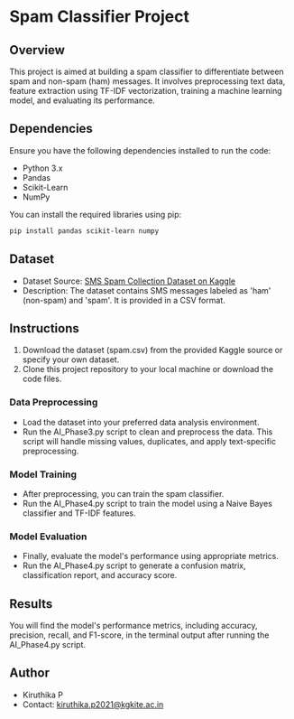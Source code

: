 # Spam Classifier Project

## Overview
This project is aimed at building a spam classifier to differentiate between spam and non-spam (ham) messages. It involves preprocessing text data, feature extraction using TF-IDF vectorization, training a machine learning model, and evaluating its performance.

## Dependencies
Ensure you have the following dependencies installed to run the code:
- Python 3.x
- Pandas
- Scikit-Learn
- NumPy

You can install the required libraries using pip:
```bash
pip install pandas scikit-learn numpy
```

## Dataset
- Dataset Source: [SMS Spam Collection Dataset on Kaggle](https://www.kaggle.com/datasets/uciml/sms-spam-collection-dataset)
- Description: The dataset contains SMS messages labeled as 'ham' (non-spam) and 'spam'. It is provided in a CSV format.

## Instructions
1. Download the dataset (spam.csv) from the provided Kaggle source or specify your own dataset.
2. Clone this project repository to your local machine or download the code files.

### Data Preprocessing
- Load the dataset into your preferred data analysis environment.
- Run the AI_Phase3.py script to clean and preprocess the data. This script will handle missing values, duplicates, and apply text-specific preprocessing.


### Model Training
- After preprocessing, you can train the spam classifier.
- Run the AI_Phase4.py script to train the model using a Naive Bayes classifier and TF-IDF features.


### Model Evaluation
- Finally, evaluate the model's performance using appropriate metrics.
- Run the AI_Phase4.py script to generate a confusion matrix, classification report, and accuracy score.

## Results
You will find the model's performance metrics, including accuracy, precision, recall, and F1-score, in the terminal output after running the AI_Phase4.py script.

## Author
- Kiruthika P
- Contact: kiruthika.p2021@kgkite.ac.in
